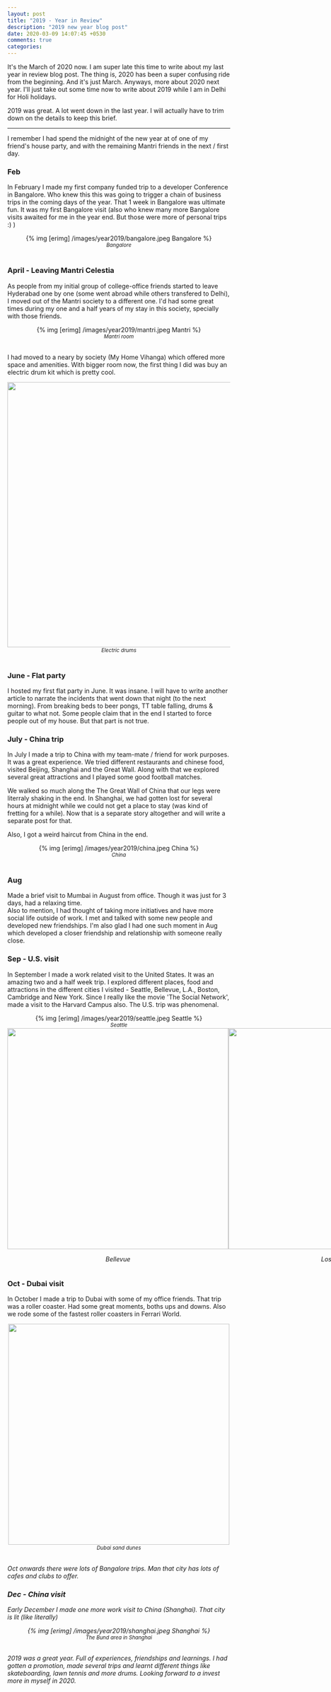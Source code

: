 ```yaml
---
layout: post
title: "2019 - Year in Review"
description: "2019 new year blog post"
date: 2020-03-09 14:07:45 +0530
comments: true
categories: 
---
```


It's the March of 2020 now. I am super late this time to write about my last year in review blog post. The thing is, 2020 has been a super confusing ride from the beginning. And it's just March. Anyways, more about 2020 next year. I'll just take out some time now to write about 2019 while I am in Delhi for Holi holidays.
<!-- more -->

2019 was great. A lot went down in the last year. I will actually have to trim down on the details to keep this brief.
<hr>

I remember I had spend the midnight of the new year at of one of my friend's house party, and with the remaining Mantri friends in the next / first day.

### Feb
In February I made my first company funded trip to a developer Conference in Bangalore. Who knew this this was going to trigger a chain of business trips in the coming days of the year. 
That 1 week in Bangalore was ultimate fun. It was my first Bangalore visit (also who knew many more Bangalore visits awaited for me in the year end. But those were more of personal trips :) )

<center>
	{% img [erimg] /images/year2019/bangalore.jpeg Bangalore %}
</center>
<center><small><i>Bangalore</i></small></center><br>


### April - Leaving Mantri Celestia
As people from my initial group of college-office friends started to leave Hyderabad one by one (some went abroad while others transfered to Delhi), I moved out of the Mantri society to a different one. I'd had some great times during my one and a half years of my stay in this society, specially with those friends.

<center>
	{% img [erimg] /images/year2019/mantri.jpeg Mantri %}
</center>
<center><small><i>Mantri room</i></small></center><br>

I had moved to a neary by society (My Home Vihanga) which offered more space and amenities. With bigger room now, the first thing I did was buy an electric drum kit which is pretty cool.

<center>
	<img style="height: 600px" src="/images/year2019/drum.jpeg">
</center>
<center><small><i>Electric drums</i></small></center><br>



### June - Flat party
I hosted my first flat party in June. It was insane. I will have to write another article to narrate the incidents that went down that night (to the next morning). From breaking beds to beer pongs, TT table falling, drums & guitar to what not. Some people claim that in the end I started to force people out of my house. But that part is not true.

### July - China trip
In July I made a trip to China with my team-mate / friend for work purposes. It was a great experience. We tried different restaurants and chinese food, visited Beijing, Shanghai and the Great Wall. Along with that we explored several great attractions and I played some good football matches. 

We walked so much along the The Great Wall of China that our legs were literraly shaking in the end. In Shanghai, we had  gotten lost for several hours at midnight while we could not get a place to stay (was kind of fretting for a while). Now that is a separate story altogether and will write a separate post for that.

Also, I got a weird haircut from China in the end.

<center>
	{% img [erimg] /images/year2019/china.jpeg China %}
</center>
<center><small><i>China</i></small></center><br>


### Aug
Made a brief visit to Mumbai in August from office. Though it was just for 3 days, had a relaxing time.  
Also to mention, I had thought of taking more initiatives and have more social life outside of work. I met and talked with some new people and developed new friendships. I'm also glad I had one such moment in Aug which developed a closer friendship and relationship with someone really close.



### Sep - U.S. visit
In September I made a work related visit to the United States. It was an amazing two and a half week trip. I explored different places, food and attractions in the different cities I visited - Seattle, Bellevue, L.A., Boston, Cambridge and New York. Since I really like the movie 'The Social Network', made a visit to the Harvard Campus also. The U.S. trip was phenomenal.

<center>
	{% img [erimg] /images/year2019/seattle.jpeg Seattle %}
</center>
<center><small><i>Seattle</i></small></center>

<div style="display: flex; flex-direction: row;">
	<span>
		<img style="height: 500px" src="/images/year2019/bellevue.jpeg">
		<p style="text-align: center; font-style: italic;">Bellevue</p>
	</span>
	<span>
		<img style="height: 500px" src="/images/year2019/la.jpeg">
		<p style="text-align: center; font-style: italic;">Los Angeles</p>
	</span>
	<span>
		<img style="height: 500px" src="/images/year2019/nyc.jpeg">
		<p style="text-align: center; font-style: italic;">New York</p>
	</span>
</div>

### Oct - Dubai visit
In October I made a trip to Dubai with some of my office friends. That trip was a roller coaster. Had some great moments, boths ups and downs. Also we rode some of the fastest roller coasters in Ferrari World.

<center>
	<img style="height: 500px" src="/images/year2019/dubai.jpeg">
</center>
<center><small><i>Dubai sand dunes<i></small></center><br>

Oct onwards there were lots of Bangalore trips. Man that city has lots of cafes and clubs to offer.

### Dec - China visit
Early December I made one more work visit to China (Shanghai). That city is lit (like literally)

<center>
	{% img [erimg] /images/year2019/shanghai.jpeg Shanghai %}
</center>
<center><small><i>The Bund area in Shanghai<i></small></center><br>


2019 was a great year. Full of experiences, friendships and learnings. I had gotten a promotion, made several trips and learnt different things like skateboarding, lawn tennis and more drums. Looking forward to a invest more in myself in 2020.

